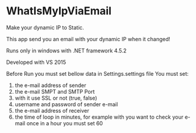 # WhatIsMyIpViaEmail
Make your dynamic IP to Static.

This app send you an email with your dynamic IP when it changed! 

Runs only in windows with .NET framework 4.5.2

Developed with VS 2015


Before Run you must set bellow data in Settings.settings file
You must set: 
1. the e-mail address of sender
2. the e-mail SMPT and SMTP Port
3. with it use SSL or not (true, false)
4. username and password of sender e-mail 
5. the e-mail address of receiver
6. the time of loop in minutes, for example with you want to check your e-mail once in a hour you must set 60
